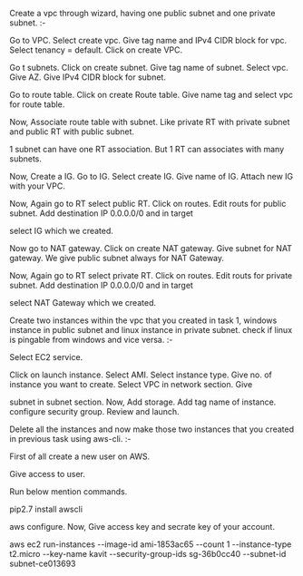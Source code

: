 Create a vpc through wizard, having one public subnet and one private subnet. :-

Go to VPC. Select create vpc. Give tag name and IPv4 CIDR block for vpc. Select tenancy = default. Click on create VPC.

Go t subnets. Click on create subnet. Give tag name of subnet. Select vpc. Give AZ. Give IPv4 CIDR block for subnet.

Go to route table. Click on create Route table. Give name tag and select vpc for route table.

Now, Associate route table with subnet. Like private RT with private subnet and public RT with public subnet.

1 subnet can have one RT association. But 1 RT can associates with many subnets.

Now, Create a IG. Go to IG. Select create IG. Give name of IG. Attach new IG with your VPC.

Now, Again go to RT select public RT. Click on routes. Edit routs for public subnet. Add destination IP 0.0.0.0/0 and in target

select IG which we created.

Now go to NAT gateway. Click on create NAT gateway. Give subnet for NAT gateway. We give public subnet always for NAT Gateway.

Now, Again go to RT select private RT. Click on routes. Edit routs for private subnet. Add destination IP 0.0.0.0/0 and in target

select NAT Gateway which we created.



Create two instances within the vpc that you created in task 1, windows instance in public subnet and linux instance in private subnet. check if linux is pingable from windows and vice versa. :-



Select EC2 service.

Click on launch instance. Select AMI. Select instance type. Give no. of instance you want to create. Select VPC in network section. Give

subnet in subnet section. Now, Add storage. Add tag name of instance. configure security group. Review and launch.



Delete all the instances and now make those two instances that you created in previous task using aws-cli. :-

First of all create a new user on AWS.

Give access to user.

Run below mention commands.



pip2.7 install awscli

aws configure. Now, Give access key and secrate key  of your account.

aws ec2 run-instances --image-id ami-1853ac65 --count 1 --instance-type t2.micro  --key-name kavit  --security-group-ids sg-36b0cc40 --subnet-id subnet-ce013693
